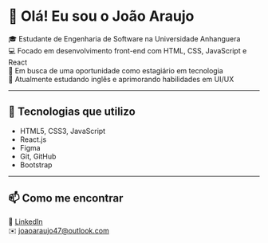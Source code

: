 
# 👋 Olá! Eu sou o João Araujo

🎓 Estudante de Engenharia de Software na Universidade Anhanguera  
💻 Focado em desenvolvimento front-end com HTML, CSS, JavaScript e React  
🚀 Em busca de uma oportunidade como estagiário em tecnologia  
📘 Atualmente estudando inglês e aprimorando habilidades em UI/UX

---

## 🔧 Tecnologias que utilizo

- HTML5, CSS3, JavaScript
- React.js 
- Figma 
- Git, GitHub
- Bootstrap

---

## 📫 Como me encontrar

🔗 [LinkedIn](https://www.linkedin.com/in/joaraujoo/)  
✉️ joaoaraujo47@outlook.com

<!--
**Joaraujoo/Joaraujoo** is a ✨ _special_ ✨ repository because its `README.md` (this file) appears on your GitHub profile.

Here are some ideas to get you started:

- 🔭 I’m currently working on ...
- 🌱 I’m currently learning ...
- 👯 I’m looking to collaborate on ...
- 🤔 I’m looking for help with ...
- 💬 Ask me about ...
- 📫 How to reach me: ...
- 😄 Pronouns: ...
- ⚡ Fun fact: ...
-->
